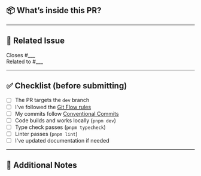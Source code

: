 ## 📦 What’s inside this PR?

<!-- Describe your change in one or two sentences -->

---

## 📄 Related Issue

Closes #___  
Related to #___

---

## ✅ Checklist (before submitting)

- [ ] The PR targets the `dev` branch
- [ ] I've followed the [Git Flow rules](../docs/git-flow.md)
- [ ] My commits follow [Conventional Commits](https://www.conventionalcommits.org/)
- [ ] Code builds and works locally (`pnpm dev`)
- [ ] Type check passes (`pnpm typecheck`)
- [ ] Linter passes (`pnpm lint`)
- [ ] I've updated documentation if needed

---

## 📝 Additional Notes

<!-- Anything else reviewers should know? Screenshots? Gotchas? -->